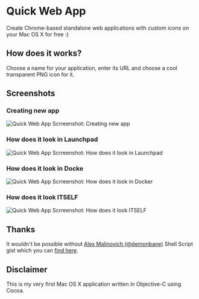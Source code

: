 # Quick Web App
Create Chrome-based standalone web applications with custom icons on your Mac OS X for free :)

## How does it works?

Choose a name for your application, enter its URL and choose a cool transparent PNG icon for it.

## Screenshots

### Creating new app

![Quick Web App Scrreenshot: Creating new app](http://i61.tinypic.com/24pgao7.png)

### How does it look in Launchpad

![Quick Web App Scrreenshot: How does it look in Launchpad](http://i59.tinypic.com/5bux3s.png)

### How does it look in Docke

![Quick Web App Scrreenshot: How does it look in Docker](http://i61.tinypic.com/4uukhy.png)

### How does it look ITSELF

![Quick Web App Scrreenshot: How does it look ITSELF](http://i62.tinypic.com/2819eky.png)

## Thanks

It wouldn't be possible without [Alex Malinovich (@demonbane)](https://github.com/demonbane) Shell Script gist which you can [find here](https://gist.github.com/demonbane/1065791).

## Disclaimer

This is my very first Mac OS X application written in Objective-C using Cocoa.
